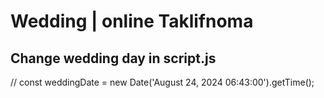 # Wedding | online Taklifnoma

## Change wedding day in script.js
// const weddingDate = new Date('August 24, 2024 06:43:00').getTime();
